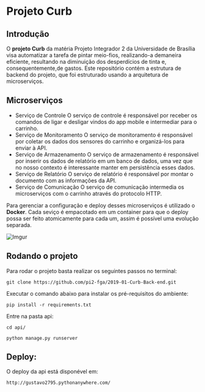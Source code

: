 # Projeto Curb
## Introdução
O **projeto Curb** da matéria Projeto Integrador 2 da Universidade de Brasília visa automatizar a tarefa de pintar meio-fios, realizando-a demaneira eficiente, resultando na diminuição dos desperdícios de tinta e, consequentemente,de gastos. 
Este repositório contém a estrutura de backend do projeto, que foi estruturado usando a arquitetura de microserviços. 

## Microserviços
- Serviço de Controle
    O serviço de controle é responsável por receber os comandos de ligar e desligar vindos do app mobile e intermediar para o carrinho.
- Serviço de Monitoramento
    O serviço de monitoramento é responsável por coletar os dados dos sensores do carrinho e organizá-los para enviar à API.
- Serviço de Armazenamento
    O serviço de armazenamento é responsável por inserir os dados de relatório em um banco de dados, uma vez que no nosso contexto é interessante manter em persistência esses dados.
- Serviço de Relatório
    O serviço de relatório é responsável por montar o documento com as informações da API.
- Serviço de Comunicação
    O serviço de comunicação intermedia os microserviços com o carrinho através do protocolo HTTP.

Para gerenciar a configuração e deploy desses microserviços é utilizado o **Docker**.
Cada seviço é empacotado em um container para que o deploy possa ser feito atomicamente para cada um, assim é possível uma evolução separada.

![Imgur](https://i.imgur.com/mfCck4Y.png)

## Rodando o projeto
Para rodar o projeto basta realizar os seguintes passos no terminal:
```
git clone https://github.com/pi2-fga/2019-01-Curb-Back-end.git
```
Executar o comando abaixo para instalar os pré-requisitos do ambiente:
```
pip install -r requirements.txt
```
Entre na pasta api:
```
cd api/
```
```
python manage.py runserver
```

## Deploy:

O deploy da api está disponével em:
```
http://gustavo2795.pythonanywhere.com/
```

